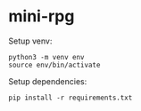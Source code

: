 # mini-rpg

Setup venv: 
```
python3 -m venv env
source env/bin/activate
```

Setup dependencies:
```
pip install -r requirements.txt
```


